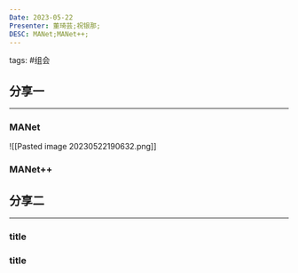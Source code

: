 ```yaml
---
Date: 2023-05-22
Presenter: 董琦芸;祝银那;
DESC: MANet;MANet++;
---
```

tags:  #组会 

## 分享一
***
### MANet
![[Pasted image 20230522190632.png]]


### MANet++





## 分享二
***
### title


### title